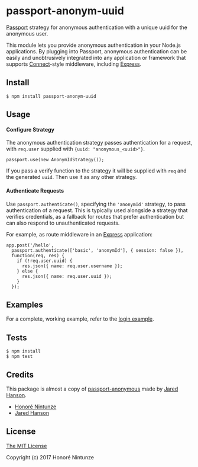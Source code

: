 # passport-anonym-uuid

[Passport](http://passportjs.org/) strategy for anonymous authentication with a unique uuid for the anonymous user.

This module lets you provide anonymous authentication in your Node.js
applications.  By plugging into Passport, anonymous authentication can be easily
and unobtrusively integrated into any application or framework that supports
[Connect](http://www.senchalabs.org/connect/)-style middleware, including
[Express](http://expressjs.com/).

## Install

    $ npm install passport-anonym-uuid

## Usage

#### Configure Strategy

The anonymous authentication strategy passes authentication for a request,
with `req.user` supplied with `{uuid: "anonymous_<uuid>"}`.

    passport.use(new AnonymIdStrategy());

If you pass a verify function to the strategy it will be supplied with `req` and the generated `uuid`.
Then use it as any other strategy.

#### Authenticate Requests

Use `passport.authenticate()`, specifying the `'anonymId'` strategy, to
pass authentication of a request.  This is typically used alongside a strategy
that verifies credentials, as a fallback for routes that prefer authentication
but can also respond to unauthenticated requests.

For example, as route middleware in an [Express](http://expressjs.com/)
application:

    app.post('/hello', 
      passport.authenticate(['basic', 'anonymId'], { session: false }),
      function(req, res) {
        if (!req.user.uuid) {
          res.json({ name: req.user.username });
        } else {
          res.json({ name: req.user.uuid });
        }
      });

## Examples

For a complete, working example, refer to the [login example](https://github.com/nash403/passport-anonym-uuid/tree/master/examples/basic).

## Tests

    $ npm install
    $ npm test

## Credits
This package is almost a copy of [passport-anonymous](https://github.com/jaredhanson/passport-anonymous) made by [Jared Hanson](http://github.com/jaredhanson).

  - [Honoré Nintunze](https://github.com/nash403)
  - [Jared Hanson](http://github.com/jaredhanson)

## License

[The MIT License](http://opensource.org/licenses/MIT)

Copyright (c) 2017 Honoré Nintunze